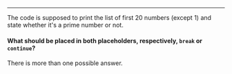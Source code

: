 

***

The code is supposed to print the list of first 20 numbers (except 1) and state whether it's a prime number or not.

#### What should be placed in both placeholders, respectively, `break` or `continue`?

<div class="hint">
  There is more than one possible answer.
</div>
